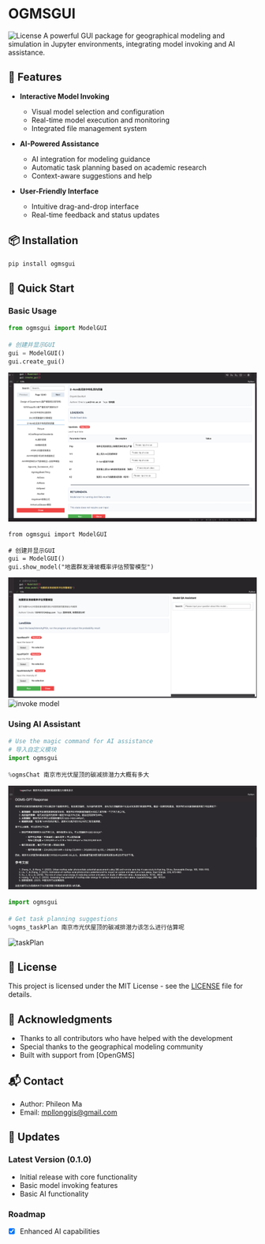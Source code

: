 # OGMSGUI

![License](https://img.shields.io/badge/license-MIT-green)
A powerful GUI package for geographical modeling and simulation in Jupyter environments, integrating model invoking and AI assistance.

## 🌟 Features

- **Interactive Model Invoking**
  - Visual model selection and configuration
  - Real-time model execution and monitoring
  - Integrated file management system

- **AI-Powered Assistance**
  - AI integration for modeling guidance
  - Automatic task planning based on academic research
  - Context-aware suggestions and help

- **User-Friendly Interface**
  - Intuitive drag-and-drop interface
  - Real-time feedback and status updates

## 📦 Installation

```bash
pip install ogmsgui
```

## 🚀 Quick Start

### Basic Usage

<!-- 显示所有模型列表 -->
```python
from ogmsgui import ModelGUI

# 创建并显示GUI
gui = ModelGUI()
gui.create_gui()
```

<!-- 展示图片 -->
<!-- 展示模型界面 -->
![create gui](https://github.com/MpLebron/picRepo/blob/main/creategui.png?raw=true)

<!-- 调用某个具体的模型 -->
```
from ogmsgui import ModelGUI

# 创建并显示GUI
gui = ModelGUI()
gui.show_model("地震群发滑坡概率评估预警模型")
```
<!-- 展示show model -->
![show model](https://github.com/MpLebron/picRepo/blob/main/showmodel.png?raw=true)
![invoke model](https://github.com/MpLebron/picRepo/blob/main/invoke.gif?raw=true)

### Using AI Assistant

```python
# Use the magic command for AI assistance
# 导入自定义模块
import ogmsgui

%ogmsChat 南京市光伏屋顶的碳减排潜力大概有多大
```

<!-- 展示ogmschat -->
![ogmsChat](https://github.com/MpLebron/picRepo/blob/main/ogmsChat.png?raw=true)

```python
import ogmsgui

# Get task planning suggestions
%ogms_taskPlan 南京市光伏屋顶的碳减排潜力该怎么进行估算呢
```

<!-- taskPlan -->
![taskPlan](https://github.com/MpLebron/picRepo/blob/main/ogms_task.gif?raw=true)


## 📄 License

This project is licensed under the MIT License - see the [LICENSE](LICENSE) file for details.

## 🙏 Acknowledgments

- Thanks to all contributors who have helped with the development
- Special thanks to the geographical modeling community
- Built with support from [OpenGMS]

## 📬 Contact

- Author: Phileon Ma
- Email: mpllonggis@gmail.com

## 🔄 Updates

### Latest Version (0.1.0)
- Initial release with core functionality
- Basic model invoking features
- Basic AI functionality

### Roadmap
- [x] Enhanced AI capabilities

